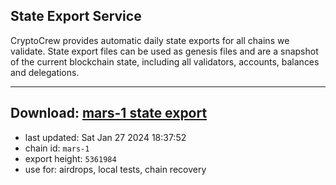 ## State Export Service
CryptoCrew provides automatic daily state exports for all chains we validate. State export files can be used as genesis files and are a snapshot of the current blockchain state, including all validators, accounts, balances and delegations.

---
**Download: [mars-1 state export](https://dl.ccvalidators.com/SERVICE/mars/mars-1_export_5361984.json)**
---

- last updated: Sat Jan 27 2024 18:37:52
- chain id: `mars-1`
- export height: `5361984`
- use for: airdrops, local tests, chain recovery
